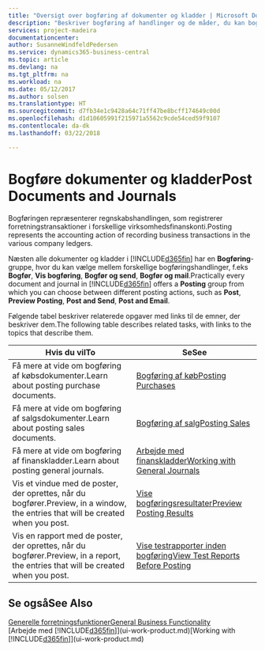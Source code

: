 ```yaml
---
title: "Oversigt over bogføring af dokumenter og kladder | Microsoft Docs"
description: "Beskriver bogføring af handlinger og de måder, du kan bogføre dokumenter og kladder."
services: project-madeira
documentationcenter: 
author: SusanneWindfeldPedersen
ms.service: dynamics365-business-central
ms.topic: article
ms.devlang: na
ms.tgt_pltfrm: na
ms.workload: na
ms.date: 05/12/2017
ms.author: solsen
ms.translationtype: HT
ms.sourcegitcommit: d7fb34e1c9428a64c71ff47be8bcff174649c00d
ms.openlocfilehash: d1d10605991f215971a5562c9cde54ced59f9107
ms.contentlocale: da-dk
ms.lasthandoff: 03/22/2018

---
```

# <a name="post-documents-and-journals"></a><span data-ttu-id="b8ec3-103">Bogføre dokumenter og kladder</span><span class="sxs-lookup"><span data-stu-id="b8ec3-103">Post Documents and Journals</span></span>
<span data-ttu-id="b8ec3-104">Bogføringen repræsenterer regnskabshandlingen, som registrerer forretningstransaktioner i forskellige virksomhedsfinanskonti.</span><span class="sxs-lookup"><span data-stu-id="b8ec3-104">Posting represents the accounting action of recording business transactions in the various company ledgers.</span></span>

<span data-ttu-id="b8ec3-105">Næsten alle dokumenter og kladder i [!INCLUDE[d365fin](includes/d365fin_md.md)] har en **Bogføring**-gruppe, hvor du kan vælge mellem forskellige bogføringshandlinger, f.eks **Bogfør**, **Vis bogføring**, **Bogfør og send**, **Bogfør og mail**.</span><span class="sxs-lookup"><span data-stu-id="b8ec3-105">Practically every document and journal in [!INCLUDE[d365fin](includes/d365fin_md.md)] offers a **Posting** group from which you can choose between different posting actions, such as **Post**, **Preview Posting**, **Post and Send**, **Post and Email**.</span></span>

<span data-ttu-id="b8ec3-106">Følgende tabel beskriver relaterede opgaver med links til de emner, der beskriver dem.</span><span class="sxs-lookup"><span data-stu-id="b8ec3-106">The following table describes related tasks, with links to the topics that describe them.</span></span>

| <span data-ttu-id="b8ec3-107">Hvis du vil</span><span class="sxs-lookup"><span data-stu-id="b8ec3-107">To</span></span> | <span data-ttu-id="b8ec3-108">Se</span><span class="sxs-lookup"><span data-stu-id="b8ec3-108">See</span></span> |
| --- | --- |
| <span data-ttu-id="b8ec3-109">Få mere at vide om bogføring af købsdokumenter.</span><span class="sxs-lookup"><span data-stu-id="b8ec3-109">Learn about posting purchase documents.</span></span> |[<span data-ttu-id="b8ec3-110">Bogføring af køb</span><span class="sxs-lookup"><span data-stu-id="b8ec3-110">Posting Purchases</span></span>](ui-post-purchases.md) |
| <span data-ttu-id="b8ec3-111">Få mere at vide om bogføring af salgsdokumenter.</span><span class="sxs-lookup"><span data-stu-id="b8ec3-111">Learn about posting sales documents.</span></span> |[<span data-ttu-id="b8ec3-112">Bogføring af salg</span><span class="sxs-lookup"><span data-stu-id="b8ec3-112">Posting Sales</span></span>](ui-post-sales.md) |
| <span data-ttu-id="b8ec3-113">Få mere at vide om bogføring af finanskladder.</span><span class="sxs-lookup"><span data-stu-id="b8ec3-113">Learn about posting general journals.</span></span> |[<span data-ttu-id="b8ec3-114">Arbejde med finanskladder</span><span class="sxs-lookup"><span data-stu-id="b8ec3-114">Working with General Journals</span></span>](ui-work-general-journals.md) |
| <span data-ttu-id="b8ec3-115">Vis et vindue med de poster, der oprettes, når du bogfører.</span><span class="sxs-lookup"><span data-stu-id="b8ec3-115">Preview, in a window, the entries that will be created when you post.</span></span> |[<span data-ttu-id="b8ec3-116">Vise bogføringsresultater</span><span class="sxs-lookup"><span data-stu-id="b8ec3-116">Preview Posting Results</span></span>](ui-how-preview-post-results.md) |
| <span data-ttu-id="b8ec3-117">Vis en rapport med de poster, der oprettes, når du bogfører.</span><span class="sxs-lookup"><span data-stu-id="b8ec3-117">Preview, in a report, the entries that will be created when you post.</span></span> |[<span data-ttu-id="b8ec3-118">Vise testrapporter inden bogføring</span><span class="sxs-lookup"><span data-stu-id="b8ec3-118">View Test Reports Before Posting</span></span>](ui-how-view-test-reports-posting.md) |

## <a name="see-also"></a><span data-ttu-id="b8ec3-119">Se også</span><span class="sxs-lookup"><span data-stu-id="b8ec3-119">See Also</span></span>
[<span data-ttu-id="b8ec3-120">Generelle forretningsfunktioner</span><span class="sxs-lookup"><span data-stu-id="b8ec3-120">General Business Functionality</span></span>](ui-across-business-areas.md)  
<span data-ttu-id="b8ec3-121">[Arbejde med [!INCLUDE[d365fin](includes/d365fin_md.md)]](ui-work-product.md)</span><span class="sxs-lookup"><span data-stu-id="b8ec3-121">[Working with [!INCLUDE[d365fin](includes/d365fin_md.md)]](ui-work-product.md)</span></span>


